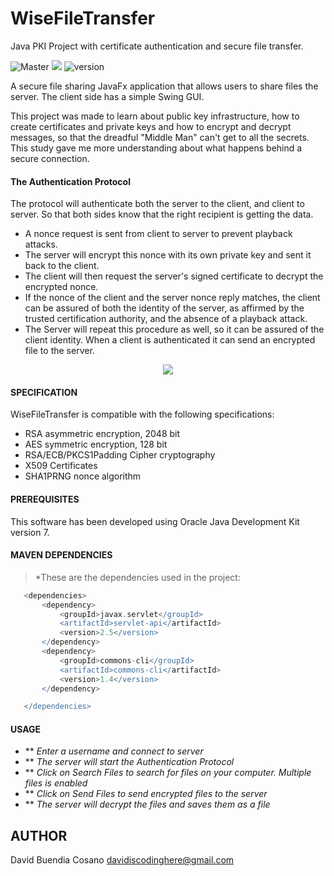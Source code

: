 # WiseFileTransfer
Java PKI Project with certificate authentication and secure file transfer.

![Master](https://github.com/ipphone/core/workflows/Master/badge.svg)
<img src="https://img.shields.io/badge/Java-build%20with%20Java-blue"/>
![version](https://img.shields.io/badge/version-0.0.3-blue)    

A secure file sharing JavaFx application that allows users to share files the server.
The client side has a simple Swing GUI.

This project was made to learn about public key infrastructure, how to create certificates and private keys and how
to encrypt and decrypt messages, so that the dreadful "Middle Man" can't get to all the secrets.
This study gave me more understanding about what happens behind a secure connection. 

#### The Authentication Protocol
The protocol will authenticate both the server to the client, and client to server.
So that both sides know that the right recipient is getting the data.
 - A nonce request is sent from client to server to prevent playback attacks. 
 - The server will encrypt this nonce with its own private key and sent it back to the client.
 - The client will then request the server's signed certificate to decrypt the encrypted nonce.
 - If the nonce of the client and the server nonce reply matches, the client can be assured of both the identity of the server, 
   as affirmed by the trusted certification authority, and the absence of a playback attack.
 - The Server will repeat this procedure as well, so it can be assured of the client identity.
When a client is authenticated it can send an encrypted file to the server.

<p align="center">
<img src="https://raw.githubusercontent.com/imny94/CSE-Programming-Assignments/master/CSE-Programming-Assignment-2/APFigure.001.jpeg"/>
</p>

#### SPECIFICATION

WiseFileTransfer is compatible with the following specifications:
 - RSA asymmetric encryption, 2048 bit
 - AES symmetric encryption, 128 bit
 - RSA/ECB/PKCS1Padding Cipher cryptography
 - X509 Certificates
 - SHA1PRNG nonce algorithm

#### PREREQUISITES

This software has been developed using Oracle Java Development Kit
version 7.

#### MAVEN DEPENDENCIES


 > *These are the dependencies used in the project:
 ```groovy
    <dependencies>
        <dependency>
            <groupId>javax.servlet</groupId>
            <artifactId>servlet-api</artifactId>
            <version>2.5</version>
        </dependency>
        <dependency>
            <groupId>commons-cli</groupId>
            <artifactId>commons-cli</artifactId>
            <version>1.4</version>
        </dependency>

    </dependencies>
```


#### USAGE

- ** _Enter a username and connect to server_
- ** _The server will start the Authentication Protocol_
- ** _Click on Search Files to search for files on your computer. Multiple files is enabled_
- ** _Click on Send Files to send encrypted files to the server_
- ** _The server will decrypt the files and saves them as a file_




## AUTHOR

David Buendia Cosano davidiscodinghere@gmail.com
